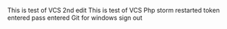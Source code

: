 This is test of VCS
2nd edit This is test of VCS
Php storm restarted
token entered
pass entered
Git for windows sign out
